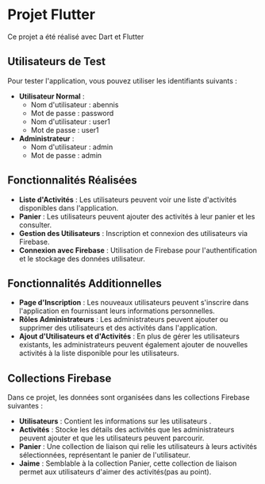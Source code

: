 # Projet Flutter

Ce projet a été réalisé avec Dart et Flutter
## Utilisateurs de Test

Pour tester l'application, vous pouvez utiliser les identifiants suivants :

- **Utilisateur Normal** :
  - Nom d'utilisateur : abennis
  - Mot de passe : password
  - Nom d'utilisateur : user1
  - Mot de passe : user1
- **Administrateur** :
  - Nom d'utilisateur : admin
  - Mot de passe : admin

## Fonctionnalités Réalisées

- **Liste d'Activités** : Les utilisateurs peuvent voir une liste d'activités disponibles dans l'application.
- **Panier** : Les utilisateurs peuvent ajouter des activités à leur panier et les consulter.
- **Gestion des Utilisateurs** : Inscription et connexion des utilisateurs via Firebase.
- **Connexion avec Firebase** : Utilisation de Firebase pour l'authentification et le stockage des données utilisateur.

## Fonctionnalités Additionnelles

- **Page d'Inscription** : Les nouveaux utilisateurs peuvent s'inscrire dans l'application en fournissant leurs informations personnelles.
- **Rôles Administrateurs** : Les administrateurs peuvent ajouter ou supprimer des utilisateurs et des activités dans l'application.
- **Ajout d'Utilisateurs et d'Activités** : En plus de gérer les utilisateurs existants, les administrateurs peuvent également ajouter de nouvelles activités à la liste disponible pour les utilisateurs.

## Collections Firebase

Dans ce projet, les données sont organisées dans les collections Firebase suivantes :

- **Utilisateurs** : Contient les informations sur les utilisateurs .
- **Activités** : Stocke les détails des activités que les administrateurs peuvent ajouter et que les utilisateurs peuvent parcourir.
- **Panier** : Une collection de liaison qui relie les utilisateurs à leurs activités sélectionnées, représentant le panier de l'utilisateur.
- **Jaime** : Semblable à la collection Panier, cette collection de liaison permet aux utilisateurs d'aimer des activités(pas au point).
